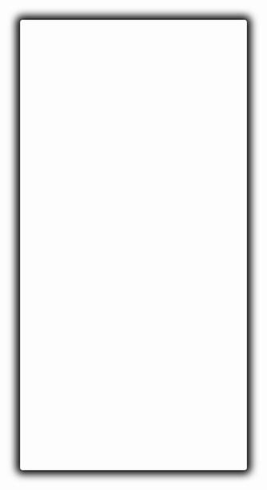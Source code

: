 <!DOCTYPE html>
<html>
    <head>
        <title>Max's Info</title>
        <link rel="icon" type="image/x-icon" href="https://cdn.discordapp.com/attachments/987515939434168363/1168905439820382259/1011016_esztfSBz.png?ex=65537706&is=65410206&hm=5dc9e6f3c6a8c6a7359b0c166fb3689d71bb6338bc4a536e034a3276e082e741&">
        <style>
            @import url('https://fonts.googleapis.com/css2?family=Edu+TAS+Beginner&display=swap');
            @import url('https://fonts.googleapis.com/css2?family=Press+Start+2P&display=swap');
            @import url('https://fonts.googleapis.com/css2?family=Shadows+Into+Light&display=swap');
            @import url('https://fonts.googleapis.com/css2?family=IM+Fell+English+SC&display=swap');
            html {
                overscroll-behavior: smooth;
            }
            body {
                background-image: url("IMG_8788.gif"); 
                background-repeat: no-repeat; 
                background-attachment: fixed; 
                background-size: cover; 
                background-position: center; 
                display: flex; 
                align-items: center; 
                justify-content: center;
                cursor: grab;
            }
            div {
                postition: absolute; 
                top: 50%; 
                transform: translate(0, 15%); 
                padding: 10px;
                width: 45%; 
                height: 700px; 
                overflow-y: auto; 
                box-sizing: border-box;
                margin:0 auto;
                box-shadow: 0 0 16px 8px #000000;
                transition: transform .3s; 
                border-radius: 5px; 
                text-align: center;
            }
            h3 {
                color: #ffffff; 
                font-size: 12px; 
                font-family: "Press Start 2P";
            }
            p {
                color: #ffffff; 
                font-size: 20px;
                font-family: "Edu TAS Beginner", cursive;
            }
            button {
                box-shadow: 0 0 16px 8px #ffffff;
                color: #ffffff; 
                font-family: "Shadows Into Light", cursive;
                font-size: 20px;
                background: #000000; 
                background: rgba(0, 0, 0, 0.4);
                padding: 10px 35px; 
                width: 95%;
                text-align: center;
                border-radius: 5px;
                transition: transform 0.2s ease;
                cursor: grab;
            }
            button:hover {
                transform: scale(105%);
            }
            text {
                font-family: "IM Fell English SC", serif;
                color: #ffffff; 
                font-size: 10px;
            }
            @media (max-width: 1023px)  {
                body {
                    background-image: url('IMG_8788.gif'); 
                    background-repeat: no-repeat; 
                    background-attachment: fixed; 
                    background-size: cover;
                    display: flex; 
                }
                div {
                    postition: absolute; 
                    top: 50; 
                    transform: translate(0, 40%); 
                    padding: 0;
                    margin: 0; 
                    width: 90%;
                    height: 900px; 
                }
                h3 {
                    font-size: 20px;
                }
                p {
                    font-size: 30px;
                }
                button {
                    font-size: 30px;
                }
                text {
                    font-size: 15px;
                }
            }
        </style>
    </head>
    <body>
        <div class="info-box">
            <h3 id="text-1"></h3>
            <script>
                var text = "Hello! I am Max! Nice to meet you! Welcome to my info website!";
                var currentIndex = 0;
                var myTextElement = document.getElementById("text-1");


                var timer = setInterval(function() {
                    myTextElement.innerHTML += text[currentIndex];
                    currentIndex++;

                    
                    if (currentIndex === text.length) {
                        clearInterval(timer);
                    }
                }, 100);
            </script>
            <p>General Info</p>
            <a href="https://www.gov.hk/"><button>Hong Kong</button></a>
            <br>
            <button>Male</button>
            <br>
            <a href="https://www.plklsp.edu.hk/"><button>F.1 Student</button></a>
            <br>
            <a href="https://www.cgcbot.com/"><button>CGC HK Team Owner & Developer</button></a>
            <br>
            <p>Contact Info</p>
            <a href="https://www.instagram.com/max.ig110331/"><button>IG: <br>max.ig110331</button></a>
            <br>
            <a href="https://www.instagram.com/max.close_ig110331/"><button>IG: <br>max.close_ig110331</button></a>
            <br>
            <a href="https://discord.com/users/709748491873943644/"><button>Discord: <br>max.dc110331</button></a>
            <br>
            <br>
            <br>
            <text>©️Produced by max-github110331, all rights reserved and no plagiarism allowed©️</text>
        </div>
    </body>
</html>
